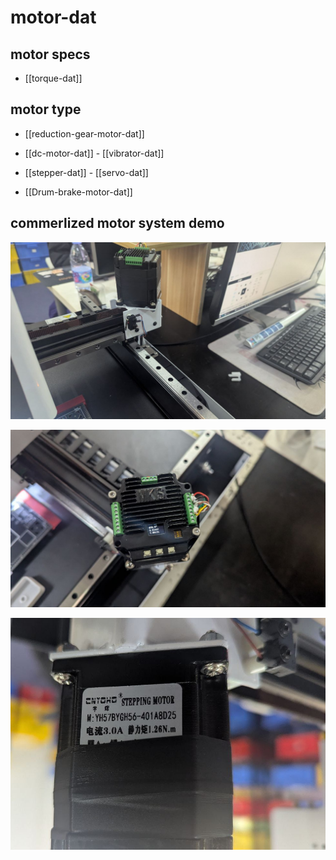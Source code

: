 
# motor-dat

## motor specs 

- [[torque-dat]]

## motor type 

- [[reduction-gear-motor-dat]]

- [[dc-motor-dat]] - [[vibrator-dat]]

- [[stepper-dat]] - [[servo-dat]]

- [[Drum-brake-motor-dat]]



## commerlized motor system demo 

![](2025-04-02-17-27-39.png)

![](2025-04-02-17-27-47.png)

![](2025-04-02-17-28-34.png)

